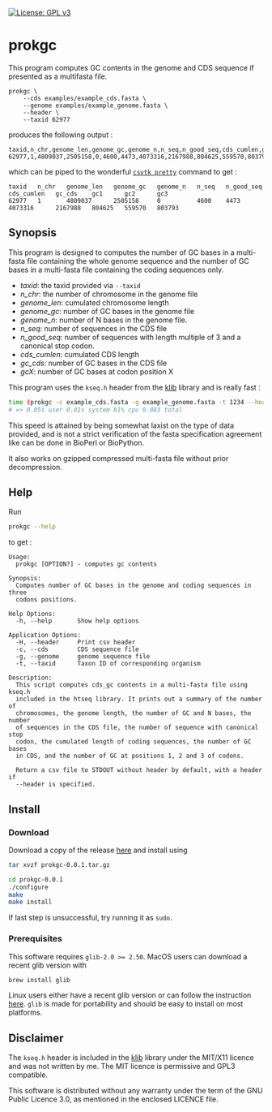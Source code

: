 [![License: GPL v3](https://img.shields.io/badge/License-GPL%20v3-blue.svg)](http://www.gnu.org/licenses/gpl-3.0)

# prokgc

This program computes GC contents in the genome and CDS sequence if
presented as a multifasta file.

```
prokgc \
    --cds examples/example_cds.fasta \
    --genome examples/example_genome.fasta \
    --header \
    --taxid 62977
```

produces the following output :

```
taxid,n_chr,genome_len,genome_gc,genome_n,n_seq,n_good_seq,cds_cumlen,gc_cds,gc1,gc2,gc3
62977,1,4809037,2505158,0,4600,4473,4073316,2167988,804625,559570,803793
```

which can be piped to the
wonderful [`csvtk pretty`](http://bioinf.shenwei.me/csvtk/) command to
get :

```
taxid   n_chr   genome_len   genome_gc   genome_n   n_seq   n_good_seq   cds_cumlen   gc_cds    gc1      gc2      gc3
62977   1       4809037      2505158     0          4600    4473         4073316      2167988   804625   559570   803793
```

## Synopsis

This program is designed to computes the number of GC bases in a
multi-fasta file containing the whole genome sequence and the number of
GC bases in a multi-fasta file containing the coding sequences only.

- *taxid*: the taxid provided via `--taxid`
- *n_chr*: the number of chromosome in the genome file
- *genome_len*: cumulated chromosome length
- *genome_gc*: number of GC bases in the genome file
- *genome_n*: number of N bases in the genome file.
- *n_seq*: number of sequences in the CDS file
- *n_good_seq*: number of sequences with length multiple of 3 and a
  canonical stop codon.
- *cds_cumlen*: cumulated CDS length
- *gc_cds*: number of GC bases in the CDS file
- *gcX*: number of GC bases at codon position X

This program uses the `kseq.h` header from
the [klib](http://attractivechaos.github.io/klib/#About) library and is
really fast :

```sh
time (prokgc -c example_cds.fasta -g example_genome.fasta -t 1234 --header)
# => 0.05s user 0.01s system 81% cpu 0.083 total
```

This speed is attained by being somewhat laxist on the type of data
provided, and is not a strict verification of the fasta specification
agreement like can be done in BioPerl or BioPython.

It also works on gzipped compressed multi-fasta file without prior
decompression.

## Help

Run

```sh
prokgc --help
```

to get :

```
Usage:
  prokgc [OPTION?] - computes gc contents

Synopsis:
  Computes number of GC bases in the genome and coding sequences in three
  codons positions.

Help Options:
  -h, --help       Show help options

Application Options:
  -H, --header     Print csv header
  -c, --cds        CDS sequence file
  -g, --genome     genome sequence file
  -t, --taxid      Taxon ID of corresponding organism

Description:
  This script computes cds_gc contents in a multi-fasta file using kseq.h
  included in the htseq library. It prints out a summary of the number of
  chromosomes, the genome length, the number of GC and N bases, the number
  of sequences in the CDS file, the number of sequence with canonical stop
  codon, the cumulated length of coding sequences, the number of GC bases
  in CDS, and the number of GC at positions 1, 2 and 3 of codons.

  Return a csv file to STDOUT without header by default, with a header if
  --header is specified.
```

## Install

### Download

Download a copy of the release [here](https://github.com/sam217pa/prokgc/files/1004508/prokgc-0.0.1.tar.gz) and install using

```sh
tar xvzf prokgc-0.0.1.tar.gz

cd prokgc-0.0.1
./configure
make
make install
```

If last step is unsuccessful, try running it as `sudo`.

### Prerequisites

This software requires `glib-2.0 >= 2.50`. MacOS users can download a
recent glib version with

```sh
brew install glib
```

Linux users either have a recent glib version or can follow the
instruction
[here](https://developer.gnome.org/glib/2.52/glib-building.html). `glib`
is made for portability and should be easy to install on most platforms.

## Disclaimer

The `kseq.h` header is included in
the [klib](http://attractivechaos.github.io/klib/#About) library under
the MIT/X11 licence and was not written by me. The MIT licence is
permissive and GPL3 compatible.

This software is distributed without any warranty under the term of the
GNU Public Licence 3.0, as mentioned in the enclosed LICENCE file.
